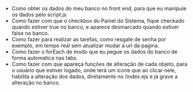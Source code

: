 - Como obter os dados do meu banco no front end, para que eu manipule os dados pelo script.js
- Como fazer com que o checkbox do Painel do Sistema, fique checkado quando estiver true no banco, e aparece desmarcado quando estiver false no banco.
- Como fazer para realizar as tarefas, como resgate de senha por exemplo, em tempo real sem atualizar mudar a url da pagina.
- Como fazer o forEach de modo que eu pegue os dados do banco de forma automatica nas tabs.
- Como fazer com que apareça funções de alteração de cada objeto, para o usuário que estiver logado, onde terá um icone que ao clicar nele, habilita a alteração dos dados, diretamente no /index.ejs e já grave a alteração no banco.

